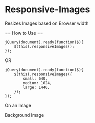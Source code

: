 # Responsive-Images
Resizes Images based on Browser width

== How to Use ==
```
jQuery(document).ready(function($){
	$(this).responsiveImages();
});
```

OR 

```
jQuery(document).ready(function($){
	$(this).responsiveImages({
		small: 640,
		medium: 1024,
		large: 1440,
	});
});
```


On an Image  
<img src="1.jpg" data-rimg-small="1-small.jpg" data-rimg-medium="1-med.jpg" data-rimg-large="1.lrg.jpg" alt="" />

Background Image  
<div src="1.jpg" data-rimg-small="1-small.jpg" data-rimg-medium="1-med.jpg" data-rimg-large="1.lrg.jpg">  
</div>
